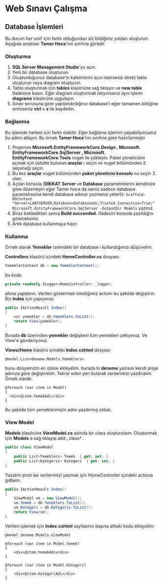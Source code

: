 # Web Sınavı Çalışma
## Database İşlemleri
Bu durum her sınıf için farklı olduğundan siz bildiğiniz yoldan oluşturun. Aşağıda anlatılan **Tamer Hoca**'nın sınıfına göredir.

### Oluşturma

 1. **SQL Server Management Studio**'yu açın.
 2. Yeni bir database oluşturun.
 3. Oluşturduğunuz database'in kalsörlerini açın isterseniz direkt tablo oluşturun veya diagram oluşturun.
 4. Tablo oluşturmak için **tables** klasörüne sağ tıklayın ve **new table** ifadesine basın. Eğer diagram oluşturmak istiyorsanız aynı işlemi **diagrams** klasörüne uygulayın. 
 5. Sınav sorusuna göre yapılandırdığınız database'i eğer tamamen bittiğine eminseniz **ctrl + s** ile kaydedin.

### Bağlanma

Bu işlemde herkes için farklı olabilir. Eğer bağlama işlemini yapabiliyorsanız bu adımı atlayın. Bu örnek **Tamer Hoca**'nın sınıfına göre hazırlanmıştır

 1. Projenize **Microsoft.EntityFrameworkCore.Design , Microsoft. EntityFrameworkCore.Sq|Server , Microsoft. EntityFrameworkCore.Tools** nuget ile yükleyin. Paket yöneticisini açmak için üstütte bulunan **araçlar** ı seçin ve nuget bölümünden 2. seçeneği seçin.
 2. Bu kez **araçlar** nuget bölümünden **paket yöneticisi konsolu** nu seçin 3. olan.
 3. Açılan konsola (**DİKKAT** **Server** ve **Database** parametrelerini kendinize göre düzenleyin eğer Tamer hoca da iseniz sadece database parametresine kendi database adınızı yazmanız yeterli): ``` Scaffold-DbContext "Server=LAB7SERVER;Database=Databaseadı;Trusted_Connection=True;" Microsoft.EntityFrameworkCore.SqlServer -OutputDir Models ``` yazınız.
 4. Biraz bekledikten sonra **Build succeeded.** ifadesini konsola yazıldığını göreceksiniz.
 5. Artık database kullanmaya hazır.
 
### Kullanma
Örnek olarak **Yemekler** ismindeki bir database i kullandığımızı düşünelim.

**Controllers** klasörü içindeki **HomeController.cs** dosyası:

```c#
YemeklerContext db = new YemeklerContext();
```
bu kodu
```c#
private readonly ILogger<HomeController> _logger;
```
altına yapıştırın. Verileri göstermek istediğimiz actionı bu şekilde değiştirin. Biz **Index** için yapıyoruz.
```c#
public IActionResult Index()
{
    var yemekler = db.Yemeklers.ToList();
    return View(yemekler);
}
```
 Burada **db** üzerinden **yemekler** değişkeni tüm yemekleri çekiyoruz. Ve View'e gönderiyoruz.

 **Views/Home** klasörü içindeki **Index.cshtml** dosyası:
 ```
 @model List<deneme.Models.Yemeklers>
 ```
bunu dosyamızın en ütüne ekleyelim. burada ki **deneme** yazısını kendi proje adınıza göre değiştirelim.
Tekrar eden yeri bularak verilerimizi yazdıralım. Örnek olarak:

```cshtml
@foreach (var item in Model)
{
  <div>@item.YemekAdi</div>
}
```
Bu şekilde tüm yemeklerimizin adını yazdırmış olduk.

### View Model

**Models** klasörüne **ViewModel.cs** adında bir class oluşturulaım.
Oluşturmak için **Models** e sağ tıklayıp add , class* .

```c#
public class ViewModel
{
    public List<Yemeklers> Yemek  { get; set; }
    public List<Kategoris> Kategori  { get; set; }
}
```

Yazalım şimd ise verilerimizi yazmak için HomeController içindeki actiona gidleim.

```c#
public IActionResult Index()
{
    ViewModel vm = new ViewModel();
    vm.Yemek = db.Yemeklers.ToList();
    vm.Kategori = db.Kategoris.ToList();
    return View(vm);
}
```
Verileri işlemek için **Index.cshtml** sayfasının başına alttaki kodu ekleyelim:

```cshtml
@model deneme.Models.ViewModel
```

```cshtml
@foreach (var item in Model.Yemek)
{
    <div>@item.YemekAdi</div>
}

@foreach (var item in Model.Kategori)
{
    <div>@item.KategoriAdi</div>
}
```
